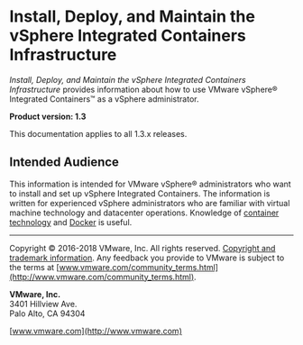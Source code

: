 # Install, Deploy, and Maintain the vSphere Integrated Containers Infrastructure

*Install, Deploy, and Maintain the vSphere Integrated Containers Infrastructure* provides information about how to use VMware vSphere&reg; Integrated Containers&trade; as a vSphere administrator.

**Product version: 1.3**

This documentation applies to all 1.3.x releases.

## Intended Audience

This information is intended for VMware vSphere&reg; administrators who want to install and set up vSphere Integrated Containers. The information is written for experienced vSphere administrators who are familiar with virtual machine technology and datacenter operations. Knowledge of [container technology](https://en.wikipedia.org/wiki/Operating-system-level_virtualization) and [Docker](https://docs.docker.com/) is useful.


----------

Copyright &copy; 2016-2018 VMware, Inc. All rights reserved. [Copyright and trademark information](http://pubs.vmware.com/copyright-trademark.html). Any feedback you provide to VMware is subject to the terms at [www.vmware.com/community_terms.html](http://www.vmware.com/community_terms.html).

**VMware, Inc.**<br>
3401 Hillview Ave.<br>
Palo Alto, CA 94304

[www.vmware.com](http://www.vmware.com)
